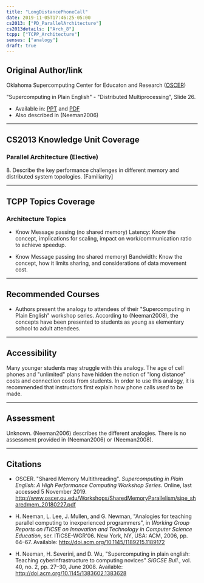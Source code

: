 ```yaml
---
title: "LongDistancePhoneCall"
date: 2019-11-05T17:46:25-05:00
cs2013: ["PD_ParallelArchitecture"]
cs2013details: ["Arch_8"]
tcpp: ["TCPP_Architecture"]
senses: ["analogy"]
draft: true
---
```


## Original Author/link

Oklahoma Supercomputing Center for Educaton and Research 
([OSCER](http://www.oscer.ou.edu/education.php))

"Supercomputing in Plain English" - "Distributed Multiprocessing", Slide 26.

* Available in: [PPT](http://www.oscer.ou.edu/Workshops/DistributedParallelism/sipe_distribmem_20180306.pptx) and [PDF](http://www.oscer.ou.edu/Workshops/DistributedParallelism/sipe_distribmem_20180306.pdf)
* Also described in (Neeman2006)

---

## CS2013 Knowledge Unit Coverage

### Parallel Architecture (Elective)

8\. Describe the key performance challenges in different memory and distributed system topologies. [Familiarity]

---

## TCPP Topics Coverage

### Architecture Topics

* Know Message passing (no shared memory) Latency: Know the concept, 
  implications for scaling, impact on work/communication ratio to achieve 
  speedup.

* Know Message passing (no shared memory) Bandwidth: Know the concept, how it 
 limits sharing, and considerations of data movement cost.

---

## Recommended Courses

* Authors present the analogy to attendees of their "Supercomputing in Plain 
  English" workshop series. According to (Neeman2008), the concepts have been 
  presented to students as young as elementary school to adult attendees.

---

## Accessibility

Many younger students may struggle with this analogy. The age of cell phones and 
"unlimited" plans have hidden the notion of "long distance" costs and connection 
costs from students. In order to use this analogy, it is recommended that 
instructors first explain how phone calls *used* to be made.


---


## Assessment 

Unknown. (Neeman2006) describes the different analogies. There is no assessment 
provided in (Neeman2006) or (Neeman2008).

---

## Citations

* OSCER. "Shared Memory Multithreading". *Supercomputing in 
  Plain English: A High Performance Computing Workshop Series*. Online, 
  last accessed 5 November 2019. http://www.oscer.ou.edu/Workshops/SharedMemoryParallelism/sipe_sharedmem_20180227.pdf

* H. Neeman, L. Lee, J. Mullen, and G. Newman, "Analogies for teaching parallel 
computing to inexperienced programmers", in *Working Group Reports on ITiCSE 
on Innovation and Technology in Computer Science Education*, ser. ITiCSE-WGR'06. 
New York, NY, USA: ACM, 2006, pp. 64–67. Available: http://doi.acm.org/10.1145/1189215.1189172

* H. Neeman, H. Severini, and D. Wu, "Supercomputing in plain english: Teaching
 cyberinfrastructure to computing novices" *SIGCSE Bull.*, vol. 40, no. 2,
 pp. 27–30, June 2008. Available: http://doi.acm.org/10.1145/1383602.1383628

